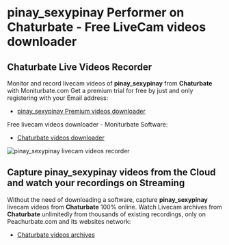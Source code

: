 # pinay_sexypinay Performer on Chaturbate - Free LiveCam videos downloader

## Chaturbate Live Videos Recorder

Monitor and record livecam videos of **pinay_sexypinay** from **Chaturbate** with Moniturbate.com
Get a premium trial for free by just and only registering with your Email address:
* [pinay_sexypinay Premium videos downloader](https://moniturbate.com/request-demo-licence-key.html)

Free livecam videos downloader - Moniturbate Software:
* [Chaturbate videos downloader](https://moniturbate.com/moniturbate-download-software.html)

![pinay_sexypinay livecam videos recorder](https://peachurnet.com/templates/moniturbate-software.png)


## Capture pinay_sexypinay videos from the Cloud and watch your recordings on Streaming

Without the need of downloading a software, capture **pinay_sexypinay** livecam videos from **Chaturbate** 100% online.
Watch Livecam archives from **Chaturbate** unlimitedly from thousands of existing recordings, only on Peachurbate.com and its websites network:
* [Chaturbate videos archives](https://peachurnet.com/)